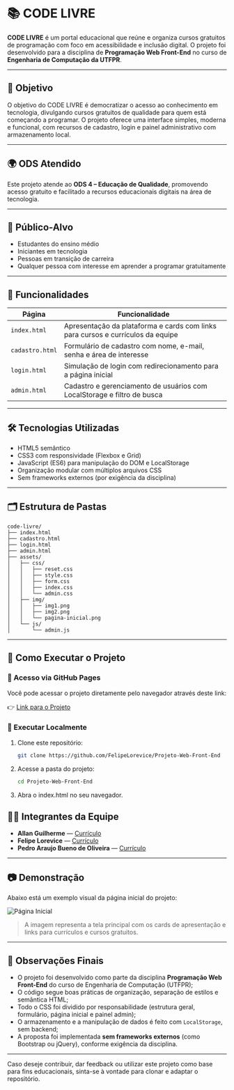 # 📚 CODE LIVRE

**CODE LIVRE** é um portal educacional que reúne e organiza cursos gratuitos de programação com foco em acessibilidade e inclusão digital. O projeto foi desenvolvido para a disciplina de **Programação Web Front-End** no curso de **Engenharia de Computação da UTFPR**.

---

## 🎯 Objetivo

O objetivo do CODE LIVRE é democratizar o acesso ao conhecimento em tecnologia, divulgando cursos gratuitos de qualidade para quem está começando a programar. O projeto oferece uma interface simples, moderna e funcional, com recursos de cadastro, login e painel administrativo com armazenamento local.

---

## 🌍 ODS Atendido

Este projeto atende ao **ODS 4 – Educação de Qualidade**, promovendo acesso gratuito e facilitado a recursos educacionais digitais na área de tecnologia.

---

## 👥 Público-Alvo

- Estudantes do ensino médio
- Iniciantes em tecnologia
- Pessoas em transição de carreira
- Qualquer pessoa com interesse em aprender a programar gratuitamente

---

## 📄 Funcionalidades

| Página        | Funcionalidade                                                                 |
|---------------|--------------------------------------------------------------------------------|
| `index.html`  | Apresentação da plataforma e cards com links para cursos e currículos da equipe |
| `cadastro.html` | Formulário de cadastro com nome, e-mail, senha e área de interesse             |
| `login.html`  | Simulação de login com redirecionamento para a página inicial                  |
| `admin.html`  | Cadastro e gerenciamento de usuários com LocalStorage e filtro de busca        |

---

## 🛠️ Tecnologias Utilizadas

- HTML5 semântico
- CSS3 com responsividade (Flexbox e Grid)
- JavaScript (ES6) para manipulação do DOM e LocalStorage
- Organização modular com múltiplos arquivos CSS
- Sem frameworks externos (por exigência da disciplina)

---

## 🗂️ Estrutura de Pastas

```text
code-livre/
├── index.html
├── cadastro.html
├── login.html
├── admin.html
├── assets/
│   ├── css/
│   │   ├── reset.css
│   │   ├── style.css
│   │   ├── form.css
│   │   ├── index.css
│   │   └── admin.css
│   ├── img/
│   │   ├── img1.png
│   │   ├── img2.png
│   │   └── pagina-inicial.png
│   └── js/
│       └── admin.js
```


---

## 🚀 Como Executar o Projeto

### 🔗 Acesso via GitHub Pages

Você pode acessar o projeto diretamente pelo navegador através deste link:

👉 [Link para o Projeto](https://github.com/FelipeLorevice/Projeto-Web-Front-End)  

### 🧪 Executar Localmente

1. Clone este repositório:
   ```bash
   git clone https://github.com/FelipeLorevice/Projeto-Web-Front-End

2. Acesse a pasta do projeto:
   ```bash
   cd Projeto-Web-Front-End

3. Abra o index.html no seu navegador.

## 👨‍💻 Integrantes da Equipe

- **Allan Guilherme** — [Currículo](https://fzka.github.io/)
- **Felipe Lorevice** — [Currículo](#)
- **Pedro Araujo Bueno de Oliveira** — [Currículo](https://pedroaraujoboliveira.github.io/html-for-qa/)

---

## 📷 Demonstração

Abaixo está um exemplo visual da página inicial do projeto:

![Página Inicial](../assets/img/pagina-inicial.png)

> A imagem representa a tela principal com os cards de apresentação e links para currículos e cursos gratuitos.

---

## 📌 Observações Finais

- O projeto foi desenvolvido como parte da disciplina **Programação Web Front-End** do curso de Engenharia de Computação (UTFPR);
- O código segue boas práticas de organização, separação de estilos e semântica HTML;
- Todo o CSS foi dividido por responsabilidade (estrutura geral, formulário, página inicial e painel admin);
- O armazenamento e a manipulação de dados é feito com `LocalStorage`, sem backend;
- A proposta foi implementada **sem frameworks externos** (como Bootstrap ou jQuery), conforme exigência da disciplina.

---

Caso deseje contribuir, dar feedback ou utilizar este projeto como base para fins educacionais, sinta-se à vontade para clonar e adaptar o repositório.




